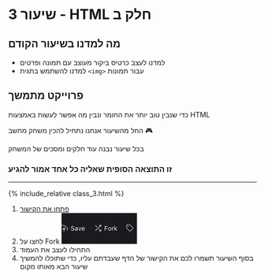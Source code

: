 # שיעור 3 - HTML חלק ב


## מה למדנו בשיעור הקודם
- למדנו לעצב כרטיס ביקור מעוצב עם תמונה ופרטים
- למדנו להשתמש בתגית `<img>` עבור תמונות

## פרוייקט מתמשך
כדי שנבין טוב יותר את החומר ונבין מה אפשר לעשות באמצעות HTML

החל מהשיעור אנחנו נתחיל להכין משחק מחשב 🎮

בכל שיעור נבנה עוד חלקים ומסכים של המשחק


### זו התוצאה הסופית שאליה כל אחד אמור להגיע

------


{% include_relative class_3.html %}


1. [פתחו את הקישור ](https://jsfiddle.net/0uLv6mpj/)
2. לחצו על Fork ![alt](/fork.jpg)
3. התחילו לעצב את העמוד
4. בסוף השיעור תשמרו לכם את הקישור של הדף שעבדתם עליו, כדי שתוכלו להמשיך שיעור הבא מאותו מקום
